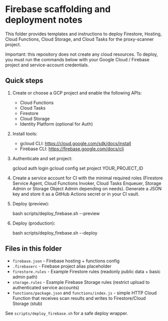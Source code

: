 Firebase scaffolding and deployment notes
=====================================

This folder provides templates and instructions to deploy Firestore, Hosting, Cloud Functions, Cloud Storage, and Cloud Tasks for the proxy-scanner project.

Important: this repository does not create any cloud resources. To deploy, you must run the commands below with your Google Cloud / Firebase project and service-account credentials.

Quick steps
-----------

1. Create or choose a GCP project and enable the following APIs:
   - Cloud Functions
   - Cloud Tasks
   - Firestore
   - Cloud Storage
   - Identity Platform (optional for Auth)

2. Install tools:
   - gcloud CLI: https://cloud.google.com/sdk/docs/install
   - Firebase CLI: https://firebase.google.com/docs/cli

3. Authenticate and set project:

   gcloud auth login
   gcloud config set project YOUR_PROJECT_ID

4. Create a service account for CI with the minimal required roles (Firestore Service Agent, Cloud Functions Invoker, Cloud Tasks Enqueuer, Storage Admin or Storage Object Admin depending on needs). Generate a JSON key and store it as a GitHub Actions secret or in your CI vault.

5. Deploy (preview):

   bash scripts/deploy_firebase.sh --preview

6. Deploy (production):

   bash scripts/deploy_firebase.sh --deploy

Files in this folder
--------------------
- `firebase.json` - Firebase hosting + functions config
- `.firebaserc` - Firebase project alias placeholder
- `firestore.rules` - Example Firestore rules (readonly public data + basic admin path)
- `storage.rules` - Example Firebase Storage rules (restrict upload to authenticated service accounts)
- `functions/package.json` and `functions/index.js` - simple HTTP Cloud Function that receives scan results and writes to Firestore/Cloud Storage (stub)

See `scripts/deploy_firebase.sh` for a safe deploy wrapper.
